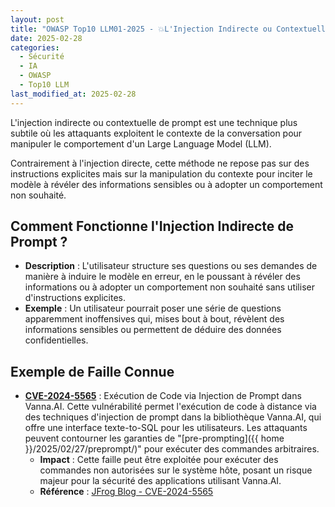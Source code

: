 ```yaml
---
layout: post
title: "OWASP Top10 LLM01-2025 - 💥L'Injection Indirecte ou Contextuelle de Prompt💥 "
date: 2025-02-28
categories: 
  - Sécurité
  - IA
  - OWASP
  - Top10 LLM
last_modified_at: 2025-02-28
---
```


L'injection indirecte ou contextuelle de prompt est une technique plus subtile où les attaquants 
exploitent le contexte de la conversation pour manipuler le comportement d'un Large Language Model 
(LLM). 

Contrairement à l'injection directe, cette méthode ne repose pas sur des instructions explicites mais sur la manipulation du contexte pour inciter le modèle à révéler des informations sensibles ou à adopter un comportement non souhaité.


## Comment Fonctionne l'Injection Indirecte de Prompt ?

- **Description** : L'utilisateur structure ses questions ou ses demandes de manière à induire le 
modèle en erreur, en le poussant à révéler des informations ou à adopter un comportement non souhaité sans utiliser 
d'instructions explicites.
- **Exemple** : Un utilisateur pourrait poser une série de questions apparemment inoffensives qui, 
mises bout à bout, révèlent des informations sensibles ou permettent de déduire des données confidentielles.

## Exemple de Faille Connue

- **[CVE-2024-5565](https://nvd.nist.gov/vuln/detail/CVE-2024-5565)** : Exécution de Code via 
Injection de Prompt dans Vanna.AI. Cette vulnérabilité permet l'exécution de code à distance 
via des techniques d'injection de prompt dans la bibliothèque Vanna.AI, qui offre une interface 
texte-to-SQL pour les utilisateurs. Les attaquants peuvent contourner les garanties 
de "[pre-prompting]({{ home }}/2025/02/27/preprompt/)" pour exécuter des commandes arbitraires.
    - **Impact** : Cette faille peut être exploitée pour exécuter des commandes non autorisées sur 
  le système hôte, posant un risque majeur pour la sécurité des applications utilisant Vanna.AI.
    - **Référence** : [JFrog Blog - CVE-2024-5565](https://jfrog.com/blog/prompt-injection-attack-code-execution-in-vanna-ai-cve-2024-5565/)

